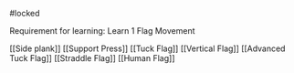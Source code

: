 #locked 

Requirement for learning: Learn 1 Flag Movement

[[Side plank]]
[[Support Press]]
[[Tuck Flag]]
[[Vertical Flag]]
[[Advanced Tuck Flag]]
[[Straddle Flag]]
[[Human Flag]]